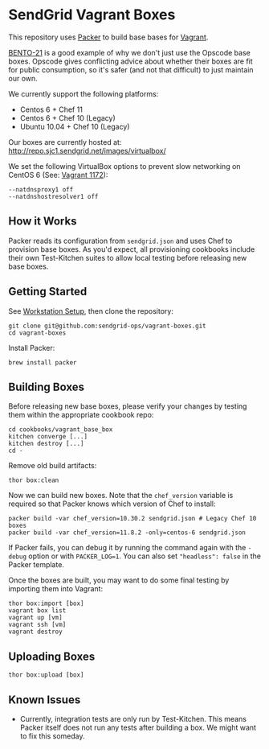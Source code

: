 # SendGrid Vagrant Boxes

This repository uses [Packer](http://www.packer.io) to build base bases for
[Vagrant](http://www.vagrantup.com/).

[BENTO-21](https://tickets.opscode.com/browse/BENTO-21) is a good example of
why we don't just use the Opscode base boxes. Opscode gives conflicting advice
about whether their boxes are fit for public consumption, so it's safer (and
not that difficult) to just maintain our own.

We currently support the following platforms:

- Centos 6 + Chef 11
- Centos 6 + Chef 10 (Legacy)
- Ubuntu 10.04 + Chef 10 (Legacy)

Our boxes are currently hosted at: http://repo.sjc1.sendgrid.net/images/virtualbox/

We set the following VirtualBox options to prevent slow networking on CentOS 6
(See: [Vagrant 1172](https://github.com/mitchellh/vagrant/issues/1172)):

    --natdnsproxy1 off
    --natdnshostresolver1 off

## How it Works

Packer reads its configuration from `sendgrid.json` and uses Chef to provision
base boxes. As you'd expect, all provisioning cookbooks include their own
Test-Kitchen suites to allow local testing before releasing new base boxes.

## Getting Started

See [Workstation Setup](https://wiki.sendgrid.net/display/OPS/Workstation+Setup),
then clone the repository:

    git clone git@github.com:sendgrid-ops/vagrant-boxes.git
    cd vagrant-boxes

Install Packer:

    brew install packer

## Building Boxes

Before releasing new base boxes, please verify your changes by testing them
within the appropriate cookbook repo:

    cd cookbooks/vagrant_base_box
    kitchen converge [...]
    kitchen destroy [...]
    cd -

Remove old build artifacts:

    thor box:clean

Now we can build new boxes. Note that the `chef_version` variable is required
so that Packer knows which version of Chef to install:

    packer build -var chef_version=10.30.2 sendgrid.json # Legacy Chef 10 boxes
    packer build -var chef_version=11.8.2 -only=centos-6 sendgrid.json

If Packer fails, you can debug it by running the command again with the
`-debug` option or with `PACKER_LOG=1`. You can also set `"headless": false` in
the Packer template.

Once the boxes are built, you may want to do some final testing by importing
them into Vagrant:

    thor box:import [box]
    vagrant box list
    vagrant up [vm]
    vagrant ssh [vm]
    vagrant destroy

## Uploading Boxes

    thor box:upload [box]

## Known Issues

- Currently, integration tests are only run by Test-Kitchen. This means Packer
itself does not run any tests after building a box. We might want to fix this
someday.
